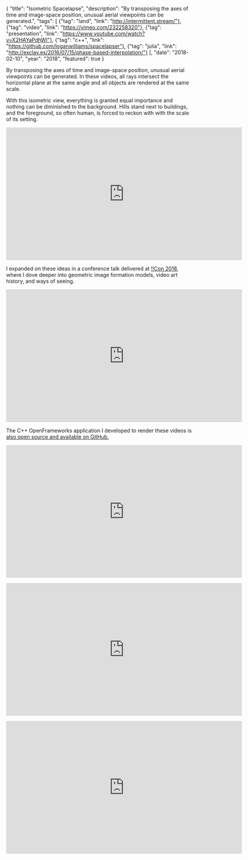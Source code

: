 {
"title": "Isometric Spacelapse",
"description": "By transposing the axes of time and image-space position, unusual aerial viewpoints can be generated.",
"tags": [ 
	{"tag": "land", "link": "http://intermittent.stream/"},
	{"tag": "video", "link": "https://vimeo.com/232258320"},
	{"tag": "presentation", "link": "https://www.youtube.com/watch?v=X2HAYaPdhWI"},
	{"tag": "c++", "link": "https://github.com/loganwilliams/spacelapser"},
	{"tag": "julia", "link": "http://exclav.es/2016/07/15/phase-based-interpolation/"} ],
"date": "2018-02-10",
"year": "2018",
"featured": true
}

<p>By transposing the axes of time and image-space position, unusual aerial viewpoints can be generated. In these videos, all rays intersect the horizontal plane at the same angle and all objects are rendered at the same scale.</p>

<p>With this isometric view, everything is granted equal importance and nothing can be diminished to the background. Hills stand next to buildings, and the foreground, so often human, is forced to reckon with with the scale of its setting.</p>

<p><iframe src="https://player.vimeo.com/video/252461401?title=0&byline=0&portrait=0" width="640" height="360" frameborder="0" webkitallowfullscreen mozallowfullscreen allowfullscreen></iframe></p>

<p>I expanded on these ideas in a conference talk delivered at <a href="http://bangbangcon.com/">!!Con 2018</a>, where I dove deeper into geometric image formation models, video art history, and ways of seeing.</p>

<p><iframe width="640" height="360" src="https://www.youtube.com/embed/X2HAYaPdhWI" frameborder="0" allow="autoplay; encrypted-media" allowfullscreen></iframe></p>

<p>The C++ OpenFrameworks application I developed to render these videos is <a href="https://github.com/loganwilliams/spacelapser">also open source and available on GitHub.</a></p>

<p><iframe src="https://player.vimeo.com/video/268446712?title=0&byline=0&portrait=0" width="640" height="360" frameborder="0" webkitallowfullscreen mozallowfullscreen allowfullscreen></iframe></p>

<p><iframe src="https://player.vimeo.com/video/255186410?title=0&byline=0&portrait=0" width="640" height="360" frameborder="0" webkitallowfullscreen mozallowfullscreen allowfullscreen></iframe></p>

<p><iframe src="https://player.vimeo.com/video/255180037?title=0&byline=0&portrait=0" width="640" height="360" frameborder="0" webkitallowfullscreen mozallowfullscreen allowfullscreen></iframe></p>